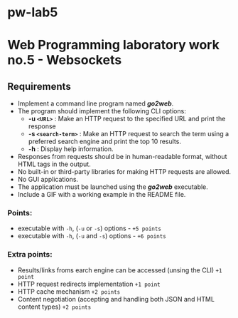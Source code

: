 # pw-lab5
# Web Programming laboratory work no.5 - Websockets

## Requirements 
- Implement a command line program named ***go2web***.
- The program should implement the following CLI options:
    - **-u `<URL>`** : Make an HTTP request to the specified URL and print the response
    - **-s `<search-term>`** : Make an HTTP request to search the term using a preferred search engine and print the top 10 results.
    - **-h** : Display help information.
- Responses from requests should be in human-readable format, without HTML tags in the output.
- No built-in or third-party libraries for making HTTP requests are allowed.
- No GUI applications.
- The application must be launched using the ***go2web*** executable.
- Include a GIF with a working example in the README file.

### Points:
- executable with `-h`, (`-u` or `-s`) options - `+5 points`
- executable with `-h`, (`-u` and `-s`) options - `+6 points`

### Extra points:
- Results/links froms earch engine can be accessed (unsing the CLI) `+1 point`
- HTTP request redirects implementation `+1 point`
- HTTP cache mechanism `+2 points`
- Content negotiation (accepting and handling both JSON and HTML content types) `+2 points`

